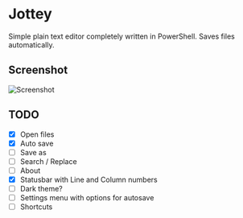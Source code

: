# Jottey
Simple plain text editor completely written in PowerShell. 
Saves files automatically.

## Screenshot
![Screenshot](https://user-images.githubusercontent.com/19732805/48641269-80084200-e9d9-11e8-950f-1c4af03fb34d.png)

## TODO
- [x] Open files
- [x] Auto save
- [ ] Save as
- [ ] Search / Replace
- [ ] About
- [x] Statusbar with Line and Column numbers
- [ ] Dark theme?
- [ ] Settings menu with options for autosave
- [ ] Shortcuts
